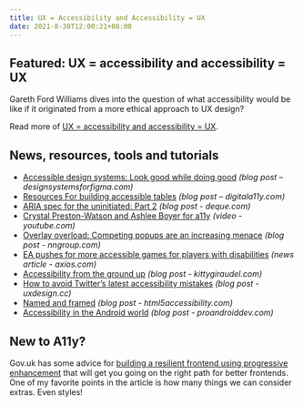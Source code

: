 ```yaml
---
title: UX = Accessibility and Accessibility = UX
date: 2021-8-30T12:00:21+00:00
---
```


## Featured: UX = accessibility and accessibility = UX

Gareth Ford Williams dives into the question of what accessibility would be like if it originated from a more ethical approach to UX design?

Read more of [UX = accessibility and accessibility = UX](https://uxdesign.cc/ux-accessibility-accessibility-ux-3f609617c480).

## News, resources, tools and tutorials

- [Accessible design systems: Look good while doing good](https://www.designsystemsforfigma.com/blog/accessible-design-systems-look-good-while-doing-good) *(blog post – designsystemsforfigma.com)*
- [Resources For building accessible tables](https://www.digitala11y.com/resources-for-building-accessible-tables/) *(blog post – digitala11y.com)*
- [ARIA spec for the uninitiated: Part 2](https://www.deque.com/blog/aria-spec-for-the-uninitiated-part-2/) *(blog post - deque.com)*
- [Crystal Preston-Watson and Ashlee Boyer for a11y](https://www.youtube.com/watch?v=vWpj7t8I6SM) *(video - youtube.com)*
- [Overlay overload: Competing popups are an increasing menace](https://www.nngroup.com/articles/overlay-overload/) *(blog post - nngroup.com)*
- [EA pushes for more accessible games for players with disabilities](https://www.axios.com/ea-eaccessible-game-diability-c78f62f1-ed2d-4ab7-ae7f-e896cb771134.html) *(news article - axios.com)*
- [Accessibility from the ground up](https://kittygiraudel.com/2021/08/20/accessibility-from-the-ground-up/) *(blog post - kittygiraudel.com)*
- [How to avoid Twitter’s latest accessibility mistakes](https://uxdesign.cc/how-to-avoid-twitters-latest-accessibility-mistakes-e0910f9f0ae7) *(blog post - uxdesign.cc)*
- [Named and framed](https://html5accessibility.com/stuff/2021/08/26/named-and-framed/) *(blog post - html5accessibility.com)*
- [Accessibility in the Android world](https://proandroiddev.com/accessibility-in-the-android-world-6e73d687660a) *(blog post - proandroiddev.com)*

## New to A11y?

Gov.uk has some advice for [building a resilient frontend using progressive enhancement](https://www.gov.uk/service-manual/technology/using-progressive-enhancement) that will get you going on the right path for better frontends. One of my favorite points in the article is how many things we can consider extras. Even styles!
